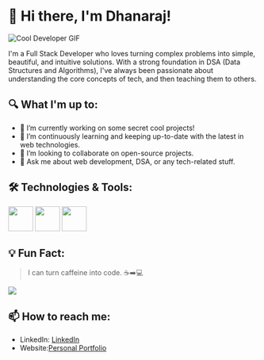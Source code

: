 # 👋 Hi there, I'm Dhanaraj!

![Cool Developer GIF](https://i.pinimg.com/originals/06/60/ef/0660efe82fa3da42ed56eef013171835.gif)

I'm a Full Stack Developer who loves turning complex problems into simple, beautiful, and intuitive solutions. With a strong foundation in DSA (Data Structures and Algorithms), I've always been passionate about understanding the core concepts of tech, and then teaching them to others.

## 🔍 What I'm up to:

- 🔭 I’m currently working on some secret cool projects!
- 🌱 I’m continuously learning and keeping up-to-date with the latest in web technologies.
- 👯 I’m looking to collaborate on open-source projects.
- 💬 Ask me about web development, DSA, or any tech-related stuff.

## 🛠️ Technologies & Tools:

<span><img src ="https://cdn-icons-png.flaticon.com/512/919/919825.png" style ="height:50px; width:50px"/>
<img src="https://cdn3.iconfinder.com/data/icons/logos-and-brands-adobe/512/267_Python-512.png" style ="height:50px; width:50px"/>
<img src = "https://cdn.iconscout.com/icon/free/png-256/free-java-60-1174953.png"  style ="height:50px; width:50px"></span>



## 💡 Fun Fact:

> I can turn caffeine into code. ☕➡️💻


<img src= "https://media4.giphy.com/media/fAcQ7d1Hnx2XlY6SMe/200w.gif?cid=82a1493b9l9picqjmauu071im5ps77fq7a7kp5bjd671dsmg&ep=v1_gifs_related&rid=200w.gif&ct=s"   style ="height:130 px; width:80 px"/>

## 📫 How to reach me:


- LinkedIn: [LinkedIn](https://in.linkedin.com/in/dhanaraj-appu-7a6147138)
- Website:[Personal Portfolio](https://dhanarajappu456.github.io/website/)


